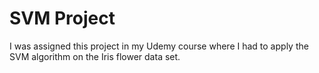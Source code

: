 # SVM Project
I was assigned this project in my Udemy course where I had to apply the SVM algorithm on the Iris flower data set.
